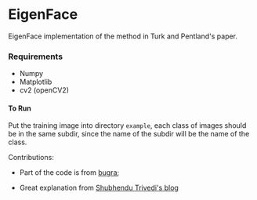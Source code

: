 EigenFace
=========

EigenFace implementation of the method in Turk and Pentland's paper.

### Requirements
- Numpy
- Matplotlib
- cv2 (openCV2)


#### To Run
Put the training image into directory `example`, each class of images should be in the same subdir, since the name of
the subdir will be the name of the class.

Contributions:
- Part of the code is from [bugra][5];
- Great explanation from [Shubhendu Trivedi's blog][0]

  [0]: https://onionesquereality.wordpress.com/2009/02/11/face-recognition-using-eigenfaces-and-distance-classifiers-a-tutorial/
  [1]: http://www.cs.ucsb.edu/~mturk/Papers/mturk-CVPR91.pdf
  [2]: http://www.face-rec.org/algorithms/PCA/jcn.pdf
  [3]: http://cs.gmu.edu/~kosecka/cs803/pami97.pdf
  [5]: https://github.com/bugra/EigenFace
